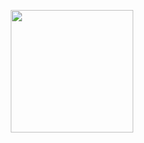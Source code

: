 <p align="center">
 <img src="https://dday-widget.minung.dev/widget?text=remaining%20%F0%9F%93%85&date=2026-01-01&startDate=2025-01-01&theme=theme1" height="196"/>
</p>
